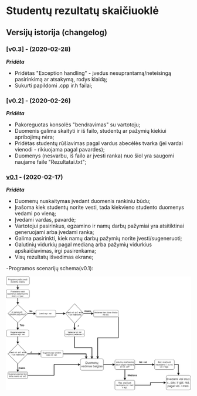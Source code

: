 # Studentų rezultatų skaičiuoklė



## Versijų istorija (changelog)

### [v0.3] - (2020-02-28)

***Pridėta***

- Pridėtas "Exception handling" - įvedus nesuprantamą/neteisingą pasirinkimą ar atsakymą, rodys klaidą;
- Sukurti papildomi .cpp ir.h failai;

### [v0.2] - (2020-02-26)

***Pridėta***

- Pakoreguotas konsolės "bendravimas" su vartotoju;
- Duomenis galima skaityti ir iš failo, studentų ar pažymių kiekiui apribojimų nėra;
- Pridėtas studentų rūšiavimas pagal vardus abecėlės tvarka (jei vardai vienodi - rikiuojama pagal pavardes);
- Duomenys (nesvarbu, iš failo ar įvesti ranka) nuo šiol yra saugomi naujame faile "Rezultatai.txt";

### [v0.1](https://github.com/GudUgne/Objektinis02/releases/tag/v.01) - (2020-02-17)

***Pridėta***

- Duomenų nuskaitymas įvedant duomenis rankiniu būdu;
- Įrašoma kiek studentų norite vesti, tada kiekvieno studento duomenys vedami po vieną;
- Įvedami vardas, pavardė;
- Vartotojui pasirinkus, egzamino ir namų darbų pažymiai yra atsitiktinai generuojami arba įvedami ranka;
- Galima pasirinkti, kiek namų darbų pažymių norite įvesti/sugeneruoti;
- Galutinių vidurkių pagal medianą arba pažymių vidurkius apskaičiavimas, irgi pasirenkama;
- Visų rezultatų išvedimas ekrane;


-Programos scenarijų schema(v0.1):

![Schema](https://github.com/GudUgne/Objektinis02/blob/master/Diagram.png)
